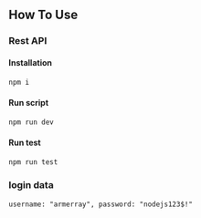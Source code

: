 ## How To Use

### Rest API

#### Installation

```html
npm i
```

#### Run script

```html
npm run dev
```

#### Run test

```html
npm run test
```

### login data

```html
username: "armerray", password: "nodejs123$!"
```
